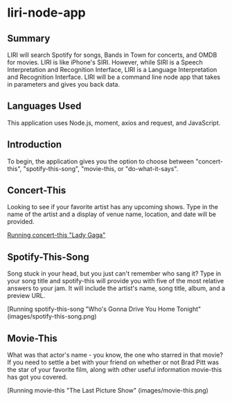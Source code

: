 # liri-node-app

## Summary
LIRI will search Spotify for songs, Bands in Town for concerts, and OMDB for movies. LIRI is like iPhone's SIRI. However, while SIRI is a Speech Interpretation and Recognition Interface, LIRI is a Language Interpretation and Recognition Interface. LIRI will be a command line node app that takes in parameters and gives you back data.

## Languages Used
This application uses Node.js, moment, axios and request, and JavaScript.

## Introduction
To begin, the application gives you the option to choose between "concert-this", "spotify-this-song", "movie-this, or "do-what-it-says".

## Concert-This
Looking to see if your favorite artist has any upcoming shows. Type in the name of the artist and a display of venue name, location, and date will be provided.

[Running concert-this "Lady Gaga"](images/bands-in-town.png)

## Spotify-This-Song
Song stuck in your head, but you just can't remember who sang it? Type in your song title and spotify-this will provide you with five of the most relative answers to your jam. It will include the artist's name, song title, album, and a preview URL.

[Running spotify-this-song "Who's Gonna Drive You Home Tonight" (images/spotify-this-song.png)

## Movie-This
What was that actor's name - you know, the one who starred in that movie? If you need to settle a bet with your friend on whether or not Brad Pitt was the star of your favorite film, along with other useful information movie-this has got you covered.

[Running movie-this "The Last Picture Show" (images/movie-this.png)
